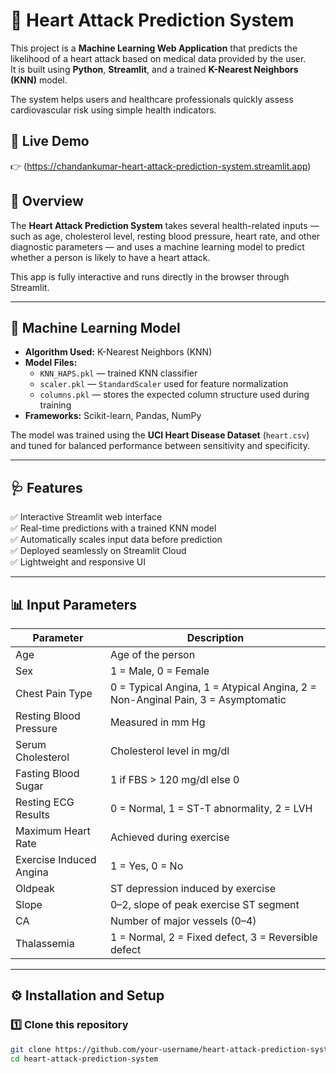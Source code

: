 # 💓 Heart Attack Prediction System

This project is a **Machine Learning Web Application** that predicts the likelihood of a heart attack based on medical data provided by the user.  
It is built using **Python**, **Streamlit**, and a trained **K-Nearest Neighbors (KNN)** model.  

The system helps users and healthcare professionals quickly assess cardiovascular risk using simple health indicators.

## 🚀 Live Demo

👉 (https://chandankumar-heart-attack-prediction-system.streamlit.app)  

## 📖 Overview

The **Heart Attack Prediction System** takes several health-related inputs — such as age, cholesterol level, resting blood pressure, heart rate, and other diagnostic parameters — and uses a machine learning model to predict whether a person is likely to have a heart attack.

This app is fully interactive and runs directly in the browser through Streamlit.

---

## 🧠 Machine Learning Model

- **Algorithm Used:** K-Nearest Neighbors (KNN)  
- **Model Files:**
  - `KNN_HAPS.pkl` — trained KNN classifier
  - `scaler.pkl` — `StandardScaler` used for feature normalization
  - `columns.pkl` — stores the expected column structure used during training
- **Frameworks:** Scikit-learn, Pandas, NumPy

The model was trained using the **UCI Heart Disease Dataset** (`heart.csv`) and tuned for balanced performance between sensitivity and specificity.

---

## 🩺 Features

✅ Interactive Streamlit web interface  
✅ Real-time predictions with a trained KNN model  
✅ Automatically scales input data before prediction  
✅ Deployed seamlessly on Streamlit Cloud  
✅ Lightweight and responsive UI  

---

## 📊 Input Parameters

| Parameter | Description |
|------------|-------------|
| Age | Age of the person |
| Sex | 1 = Male, 0 = Female |
| Chest Pain Type | 0 = Typical Angina, 1 = Atypical Angina, 2 = Non-Anginal Pain, 3 = Asymptomatic |
| Resting Blood Pressure | Measured in mm Hg |
| Serum Cholesterol | Cholesterol level in mg/dl |
| Fasting Blood Sugar | 1 if FBS > 120 mg/dl else 0 |
| Resting ECG Results | 0 = Normal, 1 = ST-T abnormality, 2 = LVH |
| Maximum Heart Rate | Achieved during exercise |
| Exercise Induced Angina | 1 = Yes, 0 = No |
| Oldpeak | ST depression induced by exercise |
| Slope | 0–2, slope of peak exercise ST segment |
| CA | Number of major vessels (0–4) |
| Thalassemia | 1 = Normal, 2 = Fixed defect, 3 = Reversible defect |

---

## ⚙️ Installation and Setup

### 1️⃣ Clone this repository
```bash
git clone https://github.com/your-username/heart-attack-prediction-system.git
cd heart-attack-prediction-system

